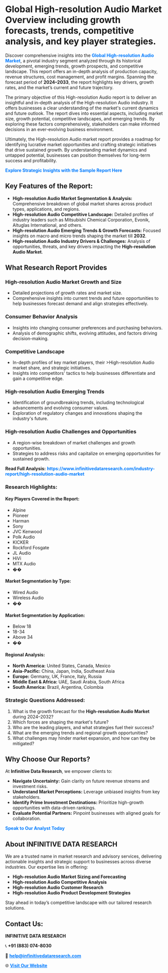 <h1>Global High-resolution Audio Market Overview including growth forecasts, trends, competitive analysis, and key player strategies.</h1>
<p>
Discover comprehensive insights into the 
<a href="https://www.infinitivedataresearch.com/industry-report/high-resolution-audio-market" rel="dofollow" style="color: #007BFF; text-decoration: none;"><strong>Global High-resolution Audio Market</strong></a>, a pivotal industry segment analyzed through its historical development, emerging trends, growth prospects, and competitive landscape. This report offers an in-depth analysis of production capacity, revenue structures, cost management, and profit margins. Spanning the forecast period of <strong>2024–2033</strong>, the report highlights key drivers, growth rates, and the market’s current and future trajectory.
</p>
<p>
The primary objective of this High-resolution Audio report is to deliver an insightful and in-depth analysis of the High-resolution Audio industry. It offers businesses a clear understanding of the market's current dynamics and future outlook. The report dives into essential aspects, including market size, growth potential, competitive landscapes, and emerging trends. By exploring these factors comprehensively, stakeholders can make informed decisions in an ever-evolving business environment.
</p>
<p>
Ultimately, the High-resolution Audio market report provides a roadmap for identifying lucrative market opportunities and crafting strategic initiatives that drive sustained growth. By understanding market dynamics and untapped potential, businesses can position themselves for long-term success and profitability.
</p>
<p>
<a href="https://www.infinitivedataresearch.com/request-sample/reportId=108515" style="color: #007BFF; text-decoration: none;"><strong>Explore Strategic Insights with the Sample Report Here</strong></a>
</p>

<h2>Key Features of the Report:</h2>
<ul>
<li><strong>High-resolution Audio Market Segmentation & Analysis:</strong> Comprehensive breakdown of global market shares across product types, applications, and regions.</li>
<li><strong>High-resolution Audio Competitive Landscape:</strong> Detailed profiles of industry leaders such as Mitsubishi Chemical Corporation, Evonik, Altuglas International, and others.</li>
<li><strong>High-resolution Audio Emerging Trends & Growth Forecasts:</strong> Focused insights on macro and micro trends shaping the market till <strong>2032</strong>.</li>
<li><strong>High-resolution Audio Industry Drivers & Challenges:</strong> Analysis of opportunities, threats, and key drivers impacting the <strong>High-resolution Audio Market</strong>.</li>
</ul>

<h2>What Research Report Provides</h2>
<h3>High-resolution Audio Market Growth and Size</h3>
<ul>
<li>Detailed projections of growth rates and market size.</li>
<li>Comprehensive insights into current trends and future opportunities to help businesses forecast demand and align strategies effectively.</li>
</ul>

<h3>Consumer Behavior Analysis</h3>
<ul>
<li>Insights into changing consumer preferences and purchasing behaviors.</li>
<li>Analysis of demographic shifts, evolving attitudes, and factors driving decision-making.</li>
</ul>

<h3>Competitive Landscape</h3>
<ul>
<li>In-depth profiles of key market players, their >High-resolution Audio market share, and strategic initiatives.</li>
<li>Insights into competitors' tactics to help businesses differentiate and gain a competitive edge.</li>
</ul>

<h3>High-resolution Audio Emerging Trends</h3>
<ul>
<li>Identification of groundbreaking trends, including technological advancements and evolving consumer values.</li>
<li>Exploration of regulatory changes and innovations shaping the industry's future.</li>
</ul>

<h3>High-resolution Audio Challenges and Opportunities</h3>
<ul>
<li>A region-wise breakdown of market challenges and growth opportunities.</li>
<li>Strategies to address risks and capitalize on emerging opportunities for sustained growth.</li>
</ul>
<p><strong>Read Full Analysis:</strong> <a href="https://www.infinitivedataresearch.com/industry-report/high-resolution-audio-market" rel="dofollow" style="color: #007BFF; text-decoration: none;"><strong>https://www.infinitivedataresearch.com/industry-report/high-resolution-audio-market</strong></a></p>
<h3>Research Highlights:</h3>
<h4>Key Players Covered in the Report:</h4>
<ul><li>Alpine</li><li>Pioneer</li><li>Harman</li><li>Sony</li><li>JVC Kenwood</li><li>Polk Audio</li><li>KICKER</li><li>Rockford Fosgate</li><li>JL Audio</li><li>HiVi</li><li>MTX Audio</li><li>��</li></ul>
<h4>Market Segmentation by Type:</h4>
<ul><li>Wired Audio</li><li>Wireless Audio</li><li>��</li></ul>
<h4>Market Segmentation by Application:</h4>
<ul><li>Below 18</li><li>18-34</li><li>Above 34</li><li>��</li></ul>

<h4>Regional Analysis:</h4>
<ul>
<li><strong>North America:</strong> United States, Canada, Mexico</li>
<li><strong>Asia-Pacific:</strong> China, Japan, India, Southeast Asia</li>
<li><strong>Europe:</strong> Germany, UK, France, Italy, Russia</li>
<li><strong>Middle East & Africa:</strong> UAE, Saudi Arabia, South Africa</li>
<li><strong>South America:</strong> Brazil, Argentina, Colombia</li>
</ul>

<h3>Strategic Questions Addressed:</h3>
<ol>
<li>What is the growth forecast for the <strong>High-resolution Audio Market</strong> during 2024–2032?</li>
<li>Which forces are shaping the market's future?</li>
<li>Who are the leading players, and what strategies fuel their success?</li>
<li>What are the emerging trends and regional growth opportunities?</li>
<li>What challenges may hinder market expansion, and how can they be mitigated?</li>
</ol>

<h2>Why Choose Our Reports?</h2>
<p>At <strong>Infinitive Data Research</strong>, we empower clients to:</p>
<ul>
<li><strong>Navigate Uncertainty:</strong> Gain clarity on future revenue streams and investment risks.</li>
<li><strong>Understand Market Perceptions:</strong> Leverage unbiased insights from key stakeholders.</li>
<li><strong>Identify Prime Investment Destinations:</strong> Prioritize high-growth opportunities with data-driven rankings.</li>
<li><strong>Evaluate Potential Partners:</strong> Pinpoint businesses with aligned goals for collaboration.</li>
</ul>
<p><a href="https://www.infinitivedataresearch.com/industry-report/high-resolution-audio-market" rel="dofollow" style="color: #007BFF; text-decoration: none;"><strong>Speak to Our Analyst Today</strong></a></p>

<h2>About INFINITIVE DATA RESEARCH</h2>
<p>We are a trusted name in market research and advisory services, delivering actionable insights and strategic support to businesses across diverse industries. Our expertise lies in offering:</p>
<ul>
<li><strong>High-resolution Audio Market Sizing and Forecasting</strong></li>
<li><strong>High-resolution Audio Competitive Analysis</strong></li>
<li><strong>High-resolution Audio Customer Research</strong></li>
<li><strong>High-resolution Audio Product Development Strategies</strong></li>
</ul>
<p>Stay ahead in today’s competitive landscape with our tailored research solutions.</p>

<h2>Contact Us:</h2>
<p><strong>INFINITIVE DATA RESEARCH</strong></p>
<p>📞 <strong>+91 (883) 074-8030</strong></p>
<p>📧 <strong><a href="mailto:help@infinitivedataresearch.com" style="color: #007BFF;">help@infinitivedataresearch.com</a></strong></p>
<p>🌐 <strong><a href="https://www.infinitivedataresearch.com" rel="dofollow" style="color: #007BFF;">Visit Our Website</a></strong></p>